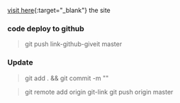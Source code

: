 [visit here](https://rajan-savaliya.github.io/sass-3-project-couse/){:target="_blank"}   the site

### code deploy to github

> git push link-github-giveit master

### Update

> git add .    && git commit -m ""

> git remote add origin git-link
> git push origin master

